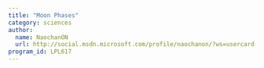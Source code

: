 ```yaml
---
title: "Moon Phases"
category: sciences
author:
  name: NaochanON
  url: http://social.msdn.microsoft.com/profile/naochanon/?ws=usercard-mini
program_id: LPL617
---
```

